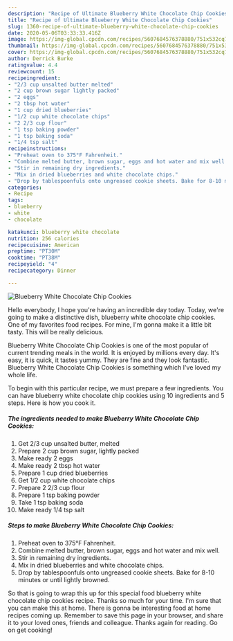 ```yaml
---
description: "Recipe of Ultimate Blueberry White Chocolate Chip Cookies"
title: "Recipe of Ultimate Blueberry White Chocolate Chip Cookies"
slug: 1360-recipe-of-ultimate-blueberry-white-chocolate-chip-cookies
date: 2020-05-06T03:33:33.416Z
image: https://img-global.cpcdn.com/recipes/5607684576378880/751x532cq70/blueberry-white-chocolate-chip-cookies-recipe-main-photo.jpg
thumbnail: https://img-global.cpcdn.com/recipes/5607684576378880/751x532cq70/blueberry-white-chocolate-chip-cookies-recipe-main-photo.jpg
cover: https://img-global.cpcdn.com/recipes/5607684576378880/751x532cq70/blueberry-white-chocolate-chip-cookies-recipe-main-photo.jpg
author: Derrick Burke
ratingvalue: 4.4
reviewcount: 15
recipeingredient:
- "2/3 cup unsalted butter melted"
- "2 cup brown sugar lightly packed"
- "2 eggs"
- "2 tbsp hot water"
- "1 cup dried blueberries"
- "1/2 cup white chocolate chips"
- "2 2/3 cup flour"
- "1 tsp baking powder"
- "1 tsp baking soda"
- "1/4 tsp salt"
recipeinstructions:
- "Preheat oven to 375°F Fahrenheit."
- "Combine melted butter, brown sugar, eggs and hot water and mix well."
- "Stir in remaining dry ingredients."
- "Mix in dried blueberries and white chocolate chips."
- "Drop by tablespoonfuls onto ungreased cookie sheets. Bake for 8-10 minutes or until lightly browned."
categories:
- Recipe
tags:
- blueberry
- white
- chocolate

katakunci: blueberry white chocolate 
nutrition: 256 calories
recipecuisine: American
preptime: "PT30M"
cooktime: "PT38M"
recipeyield: "4"
recipecategory: Dinner

---
```



![Blueberry White Chocolate Chip Cookies](https://img-global.cpcdn.com/recipes/5607684576378880/751x532cq70/blueberry-white-chocolate-chip-cookies-recipe-main-photo.jpg)

Hello everybody, I hope you're having an incredible day today. Today, we're going to make a distinctive dish, blueberry white chocolate chip cookies. One of my favorites food recipes. For mine, I'm gonna make it a little bit tasty. This will be really delicious.

Blueberry White Chocolate Chip Cookies is one of the most popular of current trending meals in the world. It is enjoyed by millions every day. It's easy, it is quick, it tastes yummy. They are fine and they look fantastic. Blueberry White Chocolate Chip Cookies is something which I've loved my whole life.




To begin with this particular recipe, we must prepare a few ingredients. You can have blueberry white chocolate chip cookies using 10 ingredients and 5 steps. Here is how you cook it.

<!--inarticleads1-->

##### The ingredients needed to make Blueberry White Chocolate Chip Cookies:

1. Get 2/3 cup unsalted butter, melted
1. Prepare 2 cup brown sugar, lightly packed
1. Make ready 2 eggs
1. Make ready 2 tbsp hot water
1. Prepare 1 cup dried blueberries
1. Get 1/2 cup white chocolate chips
1. Prepare 2 2/3 cup flour
1. Prepare 1 tsp baking powder
1. Take 1 tsp baking soda
1. Make ready 1/4 tsp salt




<!--inarticleads2-->

##### Steps to make Blueberry White Chocolate Chip Cookies:

1. Preheat oven to 375°F Fahrenheit.
1. Combine melted butter, brown sugar, eggs and hot water and mix well.
1. Stir in remaining dry ingredients.
1. Mix in dried blueberries and white chocolate chips.
1. Drop by tablespoonfuls onto ungreased cookie sheets. Bake for 8-10 minutes or until lightly browned.




So that is going to wrap this up for this special food blueberry white chocolate chip cookies recipe. Thanks so much for your time. I'm sure that you can make this at home. There is gonna be interesting food at home recipes coming up. Remember to save this page in your browser, and share it to your loved ones, friends and colleague. Thanks again for reading. Go on get cooking!
